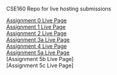 CSE160 Repo for live hosting submissions

[Assignment 0 Live Page](https://vincentl03.github.io/CSE160-Live/Assignment_0/asg0.html) <br>
[Assignment 1 Live Page](https://vincentl03.github.io/CSE160-Live/Assignment_1/asg1.html) <br>
[Assignment 2 Live Page](https://vincentl03.github.io/CSE160-Live/Assignment_2/asg2.html) <br>
[Assignment 3a Live Page](https://vincentl03.github.io/CSE160-Live/Assignment_3a/asg3a.html) <br>
[Assignment 4 Live Page](https://vincentl03.github.io/CSE160-Live/Assignment_4/asg4.html) <br>
[Assignment 5a Live Page](https://vincentl03.github.io/CSE160-Live/Assignment_5a/asg5a.html) <br>
[Assignment 5b Live Page] <br>
[Assignment 5c Live Page] <br>
